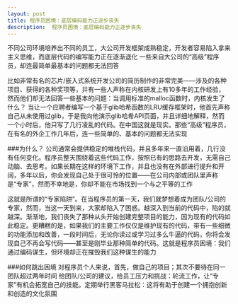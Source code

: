 ```yaml
---
layout: post
title: 程序员困境：底层编码能力正逐步丧失
description:  程序员困境：底层编码能力正逐步丧失
---
```

   不同公司环境培养出不同的员工，大公司开发框架成熟稳定，开发者容易陷入拿来主义思维，而底层代码的编写能力正在逐渐退化
   一些来自大公司的“高级”程序员，却连最简单最基本的问题都无法回答

   比如非常有名的芯片/嵌入式系统开发公司的简历制作的非常完美——涉及的各种项目、获得的各种奖项等，并有一些人声称在内核研发上有10多年的工作经验，然而他们却无法回答一些基本的问题：当调用标准的malloc函数时，内核发生了什么？
   当让一个应聘者编写一个基于glib哈希函数的LRU缓存框架时，他首先声称自己从未使用过glib，于是我向他演示glib哈希API页面，并且详细地解释，然而一个小时后，他只写了几行凌乱的代码。在中国这就是现实。那些“高级”程序员，在有名的外企工作几年后，连一些简单的、基本的问题都无法实现

###为什么？
   公司通常会提供稳定的堆栈代码，并且多年来一直沿用着，几行没有任何变化。程序员整天围绕着这些代码工作，按照已有的思路去开发，无需自己动脑、去思考。如果长期在这样的环境下工作，并且也没有在外部进行提升和开阔，多年以后，你会发现自己处于很可怜的位置——在公司内部或团队里声称是“专家”，然而不幸地是，你却不能在市场找到一个与之平等的工作

   这就是所谓的“专家陷阱”。在当程序员的第一天，我们就梦想着成为团队/公司的专家，然而，当这一天到来，大家却陷入了困惑。越深入到当前的代码中，陷的就越深。渐渐地，我们丧失了那种从头开始创建完整项目的能力，因为现有的代码如此稳定。更糟糕的是，如果我们的主要工作仅仅是维护现有的代码，带有一些细微的功能添加和改善，一段时间后，无论你读过或学习过多么牛逼的代码，你将会发现自己不再会写代码——甚至是刚毕业那种简单的代码。这就是程序员困境：我们通过编码谋生，但环境却正在摧毁我们这种谋生的能力

###如何跳出困境
   对程序员个人来说，首先，做自己的项目；其次不要待在同一团队超过两年时间
   给团队/公司的建议，给员工压力和挑战：轮流工作，让“专家”有机会拓宽自己的技能。定期举行黑客马拉松：这将有助于创建一个拥抱创新和创造的文化氛围
